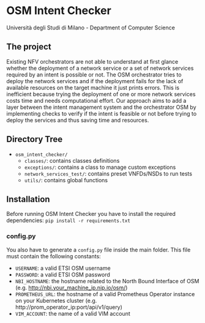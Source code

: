 # OSM Intent Checker

Università degli Studi di Milano - Department of Computer Science

## The project

Existing NFV orchestrators are not able to understand at first glance whether the deployment of a network service or a set of network services required by an intent is possible or not. The OSM orchestrator tries to deploy the network services and if the deployment fails for the lack of available resources on the target machine it just prints errors. This is inefficient because trying the deployment of one or more network services costs time and needs computational effort. Our approach aims to add a layer between the intent management system and the orchestrator OSM by implementing checks to verify if the intent is feasible or not before trying to deploy the services and thus saving time and resources.

## Directory Tree

- `osm_intent_checker/`
    - `classes/`: contains classes definitions
    - `exceptions/`: contains a class to manage custom exceptions
    - `network_services_test/`: contains preset VNFDs/NSDs to run tests
    - `utils/`: contains global functions

## Installation

Before running OSM Intent Checker you have to install the required dependencies:
`pip install -r requirements.txt`

### config.py

You also have to generate a `config.py` file inside the main folder. This file must contain the following constants:
- `USERNAME`: a valid ETSI OSM username
- `PASSWORD`: a valid ETSI OSM password
- `NBI_HOSTNAME`: the hostname related to the North Bound Interface of OSM (e.g. http://nbi.your_machine_ip.nip.io/osm/)
- `PROMETHEUS_URL`: the hostname of a valid Prometheus Operator instance on your Kubernetes cluster (e.g. http://prom_operator_ip:port/api/v1/query)
- `VIM_ACCOUNT`: the name of a valid VIM account
